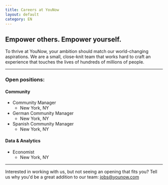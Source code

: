 ```yaml
---
title: Careers at YouNow
layout: default
category: EN
---
```

## Empower others. Empower yourself.

To thrive at YouNow, your ambition should match our world-changing aspirations. We are a small, close-knit team that works hard to craft an experience that touches the lives of hundreds of millions of people.

---

### Open positions:

#### Community 
- Community Manager
  - New York, NY
- German Community Manager
  - New York, NY
- Spanish Community Manager
  - New York, NY

#### Data & Analytics
- Economist
  - New York, NY

---

Interested in working with us, but not seeing an opening that fits you? Tell us why you'd be a great addition to our team: [jobs@younow.com](jobs@younow.com)
